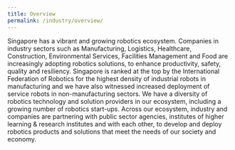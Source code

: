 ```yaml
---
title: Overview
permalink: /industry/overview/
---
```

Singapore has a vibrant and growing robotics ecosystem. Companies in industry sectors such as Manufacturing, Logistics, Healthcare, Construction, Environmental Services, Facilities Management and Food are increasingly adopting robotics solutions, to enhance productivity, safety, quality and resiliency. Singapore is ranked at the top by the International Federation of Robotics for the highest density of industrial robots in manufacturing and we have also witnessed increased deployment of service robots in non-manufacturing sectors. We have a diversity of robotics technology and solution providers in our ecosystem, including a growing number of robotics start-ups. Across our ecosystem, industry and companies are partnering with public sector agencies, institutes of higher learning & research institutes and with each other, to develop and deploy robotics products and solutions that meet the needs of our society and economy.